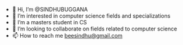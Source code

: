- 👋 Hi, I’m @SINDHUBUGGANA
- 👀 I’m interested in computer science fields and specializations
- 🌱 I’m a masters student in CS
- 💞️ I’m looking to collaborate on fields related to computer science
- 📫 How to reach me beesindhu@gmail.com

<!---
SINDHUBUGGANA/SINDHUBUGGANA is a ✨ special ✨ repository because its `README.md` (this file) appears on your GitHub profile.
You can click the Preview link to take a look at your changes.
--->
